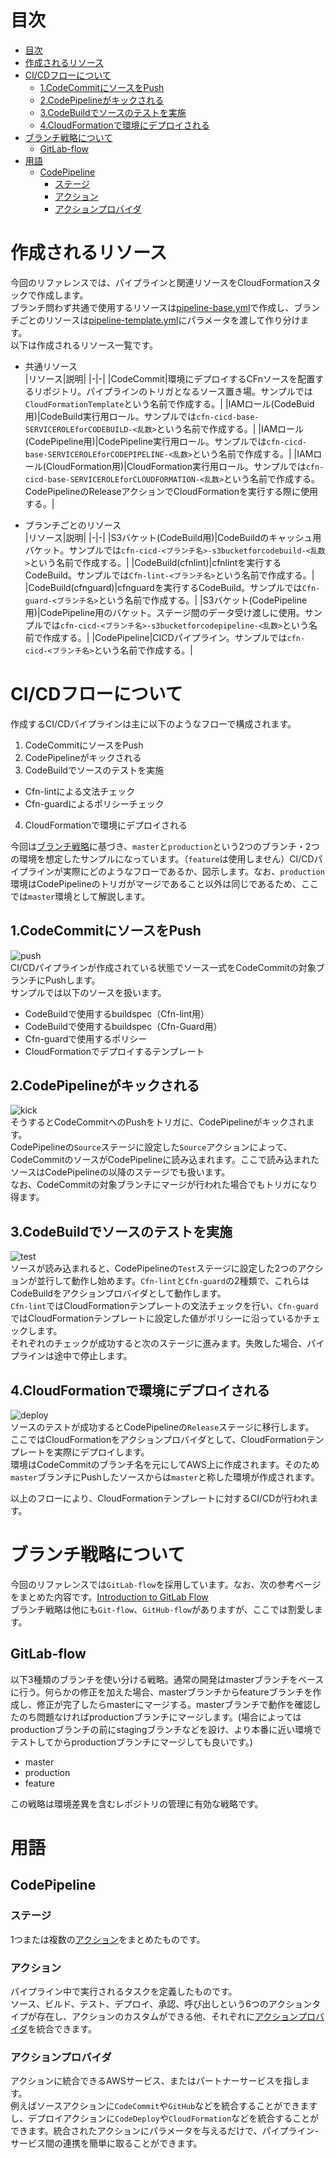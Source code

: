 # 目次
- [目次](#目次)
- [作成されるリソース](#作成されるリソース)
- [CI/CDフローについて](#cicdフローについて)
  - [1.CodeCommitにソースをPush](#1codecommitにソースをpush)
  - [2.CodePipelineがキックされる](#2codepipelineがキックされる)
  - [3.CodeBuildでソースのテストを実施](#3codebuildでソースのテストを実施)
  - [4.CloudFormationで環境にデプロイされる](#4cloudformationで環境にデプロイされる)
- [ブランチ戦略について](#ブランチ戦略について)
  - [GitLab-flow](#gitlab-flow)
- [用語](#用語)
  - [CodePipeline](#codepipeline)
    - [ステージ](#ステージ)
    - [アクション](#アクション)
    - [アクションプロバイダ](#アクションプロバイダ)

# 作成されるリソース
今回のリファレンスでは、パイプラインと関連リソースをCloudFormationスタックで作成します。  
ブランチ問わず共通で使用するリソースは[pipeline-base.yml](../pipeline-template/pipeline-base.yml)で作成し、ブランチごとのリソースは[pipeline-template.yml](../pipeline-template/pipeline-template.yml)にパラメータを渡して作り分けます。  
以下は作成されるリソース一覧です。  

- 共通リソース  
  |リソース|説明|
  |-|-|
  |CodeCommit|環境にデプロイするCFnソースを配置するリポジトリ。パイプラインのトリガとなるソース置き場。サンプルでは`CloudFormationTemplate`という名前で作成する。|
  |IAMロール(CodeBuid用)|CodeBuild実行用ロール。サンプルでは`cfn-cicd-base-SERVICEROLEforCODEBUILD-<乱数>`という名前で作成する。|
  |IAMロール(CodePipeline用)|CodePipeline実行用ロール。サンプルでは`cfn-cicd-base-SERVICEROLEforCODEPIPELINE-<乱数>`という名前で作成する。|
  |IAMロール(CloudFormation用)|CloudFormation実行用ロール。サンプルでは`cfn-cicd-base-SERVICEROLEforCLOUDFORMATION-<乱数>`という名前で作成する。CodePipelineのReleaseアクションでCloudFormationを実行する際に使用する。|

- ブランチごとのリソース  
  |リソース|説明|
  |-|-|
  |S3バケット(CodeBuild用)|CodeBuildのキャッシュ用バケット。サンプルでは`cfn-cicd-<ブランチ名>-s3bucketforcodebuild-<乱数>`という名前で作成する。|
  |CodeBuild(cfnlint)|cfnlintを実行するCodeBuild。サンプルでは`Cfn-lint-<ブランチ名>`という名前で作成する。|
  |CodeBuild(cfnguard)|cfnguardを実行するCodeBuild。サンプルでは`Cfn-guard-<ブランチ名>`という名前で作成する。|
  |S3バケット(CodePipeline用)|CodePipeline用のバケット。ステージ間のデータ受け渡しに使用。サンプルでは`cfn-cicd-<ブランチ名>-s3bucketforcodepipeline-<乱数>`という名前で作成する。|
  |CodePipeline|CICDパイプライン。サンプルでは`cfn-cicd-<ブランチ名>`という名前で作成する。|


# CI/CDフローについて
作成するCI/CDパイプラインは主に以下のようなフローで構成されます。
1. CodeCommitにソースをPush
2. CodePipelineがキックされる
3. CodeBuildでソースのテストを実施
  - Cfn-lintによる文法チェック
  - Cfn-guardによるポリシーチェック
4. CloudFormationで環境にデプロイされる

今回は[ブランチ戦略](#ブランチ戦略について)に基づき、`master`と`production`という2つのブランチ・2つの環境を想定したサンプルになっています。（`feature`は使用しません）CI/CDパイプラインが実際にどのようなフローであるか、図示します。なお、`production`環境はCodePipelineのトリガがマージであること以外は同じであるため、ここでは`master`環境として解説します。

## 1.CodeCommitにソースをPush
![push](img/flow-push.drawio.png)  
CI/CDパイプラインが作成されている状態でソース一式をCodeCommitの対象ブランチにPushします。  
サンプルでは以下のソースを扱います。
- CodeBuildで使用するbuildspec（Cfn-lint用）
- CodeBuildで使用するbuildspec（Cfn-Guard用）
- Cfn-guardで使用するポリシー
- CloudFormationでデプロイするテンプレート

## 2.CodePipelineがキックされる
![kick](img/flow-kick.drawio.png)  
そうするとCodeCommitへのPushをトリガに、CodePipelineがキックされます。  
CodePipelineの`Source`ステージに設定した`Source`アクションによって、CodeCommitのソースがCodePipelineに読み込まれます。ここで読み込まれたソースはCodePipelineの以降のステージでも扱います。  
なお、CodeCommitの対象ブランチにマージが行われた場合でもトリガになり得ます。

## 3.CodeBuildでソースのテストを実施
![test](img/flow-test.drawio.png)  
ソースが読み込まれると、CodePipelineの`Test`ステージに設定した2つのアクションが並行して動作し始めます。`Cfn-lint`と`Cfn-guard`の2種類で、これらはCodeBuildをアクションプロバイダとして動作します。  
`Cfn-lint`ではCloudFormationテンプレートの文法チェックを行い、`Cfn-guard`ではCloudFormationテンプレートに設定した値がポリシーに沿っているかチェックします。  
それぞれのチェックが成功すると次のステージに進みます。失敗した場合、パイプラインは途中で停止します。  

## 4.CloudFormationで環境にデプロイされる
![deploy](img/flow-deploy.drawio.png)  
ソースのテストが成功するとCodePipelineの`Release`ステージに移行します。  
ここではCloudFormationをアクションプロバイダとして、CloudFormationテンプレートを実際にデプロイします。  
環境はCodeCommitのブランチ名を元にしてAWS上に作成されます。そのため`master`ブランチにPushしたソースからは`master`と称した環境が作成されます。  

以上のフローにより、CloudFormationテンプレートに対するCI/CDが行われます。  


# ブランチ戦略について
今回のリファレンスでは`GitLab-flow`を採用しています。なお、次の参考ページをまとめた内容です。[Introduction to GitLab Flow](https://docs.gitlab.com/ee/topics/gitlab_flow.html)  
ブランチ戦略は他にも`Git-flow`、`GitHub-flow`がありますが、ここでは割愛します。

## GitLab-flow
以下3種類のブランチを使い分ける戦略。通常の開発はmasterブランチをベースに行う。何らかの修正を加えた場合、masterブランチからfeatureブランチを作成し、修正が完了したらmasterにマージする。masterブランチで動作を確認したのち問題なければproductionブランチにマージします。(場合によってはproductionブランチの前にstagingブランチなどを設け、より本番に近い環境でテストしてからproductionブランチにマージしても良いです。)

- master
- production
- feature

この戦略は環境差異を含むレポジトリの管理に有効な戦略です。

  
# 用語
## CodePipeline
### ステージ
1つまたは複数の[アクション](#アクション)をまとめたものです。  

### アクション
パイプライン中で実行されるタスクを定義したものです。  
ソース、ビルド、テスト、デプロイ、承認、呼び出しという6つのアクションタイプが存在し、アクションのカスタムができる他、それぞれに[アクションプロバイダ](#アクションプロバイダ)を統合できます。

### アクションプロバイダ
アクションに統合できるAWSサービス、またはパートナーサービスを指します。  
例えばソースアクションに`CodeCommit`や`GitHub`などを統合することができますし、デプロイアクションに`CodeDeploy`や`CloudFormation`などを統合することができます。統合されたアクションにパラメータを与えるだけで、パイプライン-サービス間の連携を簡単に取ることができます。